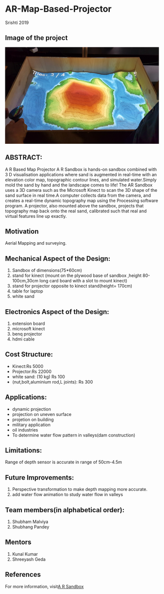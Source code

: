 # AR-Map-Based-Projector
Srishti 2019

## Image of the project
![](Images%20and%20Videos/Images/ARSandbox.png)

## ABSTRACT:

A R Based Map Projector A R Sandbox is hands-on sandbox combined with 3 D visualisation applications where sand is augmented in real-time with an elevation color map, topographic contour lines, and simulated water.Simply mold the sand by hand and the landscape comes to life! The AR Sandbox uses a 3D camera such as the Microsoft Kinect to scan the 3D shape of the sand surface in real time.A computer collects data from the camera, and creates a real-time dynamic topography map using the Processing software program. A projector, also mounted above the sandbox, projects that topography map back onto the real sand, calibrated such that real and virtual features line up exactly.

## Motivation
Aerial Mapping and surveying.

## Mechanical Aspect of the Design:
1. Sandbox of dimensions(75*60cm)
2. stand for kinect (mount on the plywood base of sandbox ,height 80-100cm,30cm long card board with a slot to mount kinect)
3. stand for projector opposite to kinect stand(height= 170cm)
4. table for laptop
5. white sand

## Electronics Aspect of the Design:
1. extension board 
2. microsoft kinect
3. benq projector
4. hdmi cable

## Cost Structure:
- Kinect:Rs 5000
- Projector:Rs 22000
- white sand: (10 kg) Rs 100
- (nut,bolt,aluminium rod,L joints): Rs 300


## Applications:

- dynamic projection
- projection on uneven surface
- projetion on building
- military application
- oil industries
- To determine water flow pattern in valleys(dam construction)

## Limitations:

Range of depth sensor is accurate in range of 50cm-4.5m

## Future Improvements:

1. Perspective transformation to make depth mapping more accurate.
2. add water flow animation to study water flow in valleys

## Team members(in alphabetical order):
1. Shubham Malviya
2. Shubhang Pandey

## Mentors
1. Kunal Kumar
2. Shreeyash Geda

## References
For more information, visit[A R Sandbox](https://arsandbox.ucdavis.edu/)














